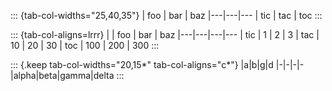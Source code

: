 ::: {tab-col-widths="25,40,35"}
| foo | bar | baz
|---|---|---
| tic | tac | toc
:::

::: {tab-col-aligns=lrrr}
| | foo | bar | baz
|---|---|---|---
| tic | 1 | 2 | 3
| tac | 10 | 20 | 30
| toc | 100 | 200 | 300
:::

::: {.keep tab-col-widths="20,15*" tab-col-aligns="c*"}
|a|b|g|d
|-|-|-|-
|alpha|beta|gamma|delta
:::


